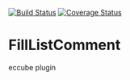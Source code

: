 [![Build Status](https://travis-ci.org/shoji-k/FillListComment.svg?branch=master)](https://travis-ci.org/shoji-k/FillListComment)
[![Coverage Status](https://coveralls.io/repos/github/shoji-k/FillListComment/badge.svg?branch=master)](https://coveralls.io/github/shoji-k/FillListComment?branch=master)

# FillListComment
eccube plugin


